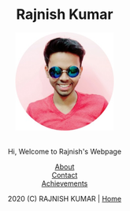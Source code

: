 <html>
<head>
<title> Rajnish Kumar </title>
</head>
<center>
<body>
<h1>Rajnish Kumar</h1>
<img src="Rajnish.jpg" width="200" height="200">
<p>
<br>
Hi, Welcome to Rajnish's Webpage
</p>
<p>
<a href="About.html">About</a>
<br>
<a href="Contact.html">Contact</a>
<br>
<a href="Achievements.html">Achievements</a>
</p>
<p>
	
2020 (C) RAJNISH KUMAR | <a href="Home.html">Home</a>

</p>
</body>
</center>
</html>
